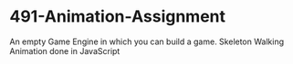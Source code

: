 # 491-Animation-Assignment
An empty Game Engine in which you can build a game.
Skeleton Walking Animation done in JavaScript

